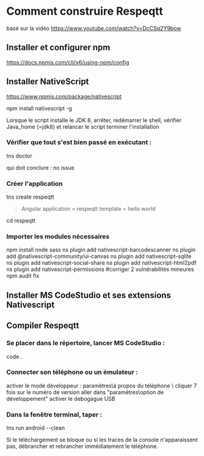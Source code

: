 # Comment construire Respeqtt

basé sur la vidéo https://www.youtube.com/watch?v=DcCSq2Y9bow

## Installer et configurer npm 

https://docs.npmjs.com/cli/v6/using-npm/config

## Installer NativeScript 

https://www.npmjs.com/package/nativescript

npm install nativescript -g

Lorsque le script installe le JDK 8, arrêter, redémarrer le shell, vérifier Java_home (=jdk8) et relancer le script
terminer l'installation

### Vérifier que tout s'est bien passé en exécutant :
tns doctor 

qui doit conclure : no issue

### Créer l'application

tns create respeqtt
> Angular
> application = respeqtt
> template = hello world



cd respeqtt

### Importer les modules nécessaires
npm install node sass
ns plugin add nativescript-barcodescanner
ns plugin add @nativescript-community/ui-canvas 
ns plugin add nativescript-sqlite
ns plugin add nativescript-social-share
ns plugin add nativescript-html2pdf
ns plugin add nativescript-permissions
#corriger 2 vulnérabilités mineures
npm audit fix



## Installer MS CodeStudio et ses extensions Nativescript

## Compiler Respeqtt

### Se placer dans le répertoire, lancer MS CodeStudio :

code .

### Connecter son téléphone ou un émulateur :

activer le mode développeur : paramètres\à propos du téléphone \ cliquer 7 fois sur le numéro de version
aller dans "paramètres\option de développement" activer le debogague USB

### Dans la fenêtre terminal, taper :

tns run android --clean 

Si le téléchargement se bloque ou si les traces de la console n'apparaissent pas, débrancher et rebrancher immédiatement le téléphone. 


